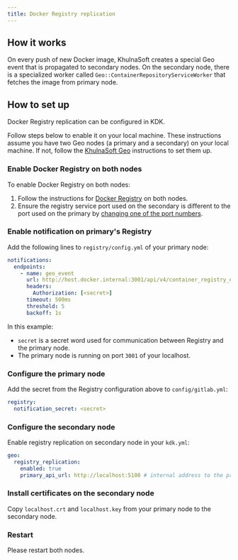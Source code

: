 ```yaml
---
title: Docker Registry replication
---
```


## How it works

On every push of new Docker image, KhulnaSoft creates a special Geo event that is
propagated to secondary nodes. On the secondary node, there is a specialized
worker called `Geo::ContainerRepositoryServiceWorker` that fetches the
image from primary node.

## How to set up

Docker Registry replication can be configured in KDK.

Follow steps below to enable it on your local machine. These instructions assume
you have two Geo nodes (a primary and a secondary) on your local machine. If not, follow the
[KhulnaSoft Geo](geo.md) instructions to set them up.

### Enable Docker Registry on both nodes

To enable Docker Registry on both nodes:

1. Follow the instructions for [Docker Registry](registry.md) on both nodes.
1. Ensure the registry service port used on the secondary is different to the port used
   on the primary by [changing one of the port numbers](registry.md).

### Enable notification on primary's Registry

Add the following lines to `registry/config.yml` of your primary node:

```yaml
notifications:
  endpoints:
    - name: geo_event
      url: http://host.docker.internal:3001/api/v4/container_registry_event/events
      headers:
        Authorization: [<secret>]
      timeout: 500ms
      threshold: 5
      backoff: 1s
```

In this example:

- `secret` is a secret word used for communication between Registry and the primary node.
- The primary node is running on port `3001` of your localhost.

### Configure the primary node

Add the secret from the Registry configuration above to `config/gitlab.yml`:

```yaml
registry:
  notification_secret: <secret>
```

### Configure the secondary node

Enable registry replication on secondary node in your `kdk.yml`:

```yaml
geo:
  registry_replication:
    enabled: true
    primary_api_url: http://localhost:5100 # internal address to the primary registry, will be used by KhulnaSoft to directly communicate with primary registry API
```

### Install certificates on the secondary node

Copy `localhost.crt` and `localhost.key` from your primary node to
the secondary node.

### Restart

Please restart both nodes.

